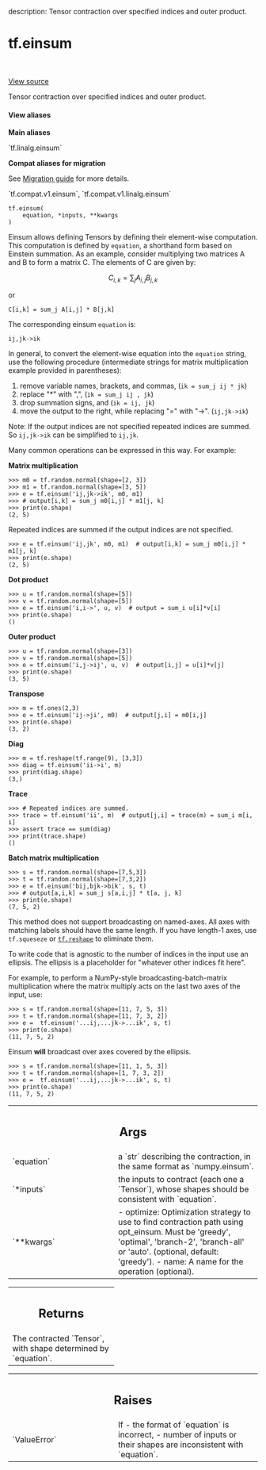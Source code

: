 description: Tensor contraction over specified indices and outer product.

<div itemscope itemtype="http://developers.google.com/ReferenceObject">
<meta itemprop="name" content="tf.einsum" />
<meta itemprop="path" content="Stable" />
</div>

# tf.einsum

<!-- Insert buttons and diff -->

<table class="tfo-notebook-buttons tfo-api nocontent" align="left">

</table>

<a target="_blank" href="/code/stable/tensorflow/python/ops/special_math_ops.py">View source</a>



Tensor contraction over specified indices and outer product.

<section class="expandable">
  <h4 class="showalways">View aliases</h4>
  <p>
<b>Main aliases</b>
<p>`tf.linalg.einsum`</p>

<b>Compat aliases for migration</b>
<p>See
<a href="https://www.tensorflow.org/guide/migrate">Migration guide</a> for
more details.</p>
<p>`tf.compat.v1.einsum`, `tf.compat.v1.linalg.einsum`</p>
</p>
</section>

<pre class="devsite-click-to-copy prettyprint lang-py tfo-signature-link">
<code>tf.einsum(
    equation, *inputs, **kwargs
)
</code></pre>



<!-- Placeholder for "Used in" -->

Einsum allows defining Tensors by defining their element-wise computation.
This computation is defined by `equation`, a shorthand form based on Einstein
summation. As an example, consider multiplying two matrices A and B to form a
matrix C.  The elements of C are given by:

$$ C_{i,k} = \sum_j A_{i,j} B_{j,k} $$

or

```
C[i,k] = sum_j A[i,j] * B[j,k]
```

The corresponding einsum `equation` is:

```
ij,jk->ik
```

In general, to convert the element-wise equation into the `equation` string,
use the following procedure (intermediate strings for matrix multiplication
example provided in parentheses):

1. remove variable names, brackets, and commas, (`ik = sum_j ij * jk`)
2. replace "*" with ",", (`ik = sum_j ij , jk`)
3. drop summation signs, and (`ik = ij, jk`)
4. move the output to the right, while replacing "=" with "->". (`ij,jk->ik`)

Note: If the output indices are not specified repeated indices are summed.
So `ij,jk->ik` can be simplified to `ij,jk`.

Many common operations can be expressed in this way.  For example:

**Matrix multiplication**

```
>>> m0 = tf.random.normal(shape=[2, 3])
>>> m1 = tf.random.normal(shape=[3, 5])
>>> e = tf.einsum('ij,jk->ik', m0, m1)
>>> # output[i,k] = sum_j m0[i,j] * m1[j, k]
>>> print(e.shape)
(2, 5)
```

Repeated indices are summed if the output indices are not specified.

```
>>> e = tf.einsum('ij,jk', m0, m1)  # output[i,k] = sum_j m0[i,j] * m1[j, k]
>>> print(e.shape)
(2, 5)
```


**Dot product**

```
>>> u = tf.random.normal(shape=[5])
>>> v = tf.random.normal(shape=[5])
>>> e = tf.einsum('i,i->', u, v)  # output = sum_i u[i]*v[i]
>>> print(e.shape)
()
```

**Outer product**

```
>>> u = tf.random.normal(shape=[3])
>>> v = tf.random.normal(shape=[5])
>>> e = tf.einsum('i,j->ij', u, v)  # output[i,j] = u[i]*v[j]
>>> print(e.shape)
(3, 5)
```

**Transpose**

```
>>> m = tf.ones(2,3)
>>> e = tf.einsum('ij->ji', m0)  # output[j,i] = m0[i,j]
>>> print(e.shape)
(3, 2)
```

**Diag**

```
>>> m = tf.reshape(tf.range(9), [3,3])
>>> diag = tf.einsum('ii->i', m)
>>> print(diag.shape)
(3,)
```

**Trace**

```
>>> # Repeated indices are summed.
>>> trace = tf.einsum('ii', m)  # output[j,i] = trace(m) = sum_i m[i, i]
>>> assert trace == sum(diag)
>>> print(trace.shape)
()
```

**Batch matrix multiplication**

```
>>> s = tf.random.normal(shape=[7,5,3])
>>> t = tf.random.normal(shape=[7,3,2])
>>> e = tf.einsum('bij,bjk->bik', s, t)
>>> # output[a,i,k] = sum_j s[a,i,j] * t[a, j, k]
>>> print(e.shape)
(7, 5, 2)
```

This method does not support broadcasting on named-axes. All axes with
matching labels should have the same length. If you have length-1 axes,
use `tf.squeseze` or <a href="../tf/reshape.md"><code>tf.reshape</code></a> to eliminate them.

To write code that is agnostic to the number of indices in the input
use an ellipsis. The ellipsis is a placeholder for "whatever other indices
fit here".

For example, to perform a NumPy-style broadcasting-batch-matrix multiplication
where the matrix multiply acts on the last two axes of the input, use:

```
>>> s = tf.random.normal(shape=[11, 7, 5, 3])
>>> t = tf.random.normal(shape=[11, 7, 3, 2])
>>> e =  tf.einsum('...ij,...jk->...ik', s, t)
>>> print(e.shape)
(11, 7, 5, 2)
```

Einsum **will** broadcast over axes covered by the ellipsis.

```
>>> s = tf.random.normal(shape=[11, 1, 5, 3])
>>> t = tf.random.normal(shape=[1, 7, 3, 2])
>>> e =  tf.einsum('...ij,...jk->...ik', s, t)
>>> print(e.shape)
(11, 7, 5, 2)
```

<!-- Tabular view -->
 <table class="responsive fixed orange">
<colgroup><col width="214px"><col></colgroup>
<tr><th colspan="2"><h2 class="add-link">Args</h2></th></tr>

<tr>
<td>
`equation`
</td>
<td>
a `str` describing the contraction, in the same format as
`numpy.einsum`.
</td>
</tr><tr>
<td>
`*inputs`
</td>
<td>
the inputs to contract (each one a `Tensor`), whose shapes should
be consistent with `equation`.
</td>
</tr><tr>
<td>
`**kwargs`
</td>
<td>
  - optimize: Optimization strategy to use to find contraction path using
  opt_einsum. Must be 'greedy', 'optimal', 'branch-2', 'branch-all' or
    'auto'. (optional, default: 'greedy').
- name: A name for the operation (optional).
</td>
</tr>
</table>



<!-- Tabular view -->
 <table class="responsive fixed orange">
<colgroup><col width="214px"><col></colgroup>
<tr><th colspan="2"><h2 class="add-link">Returns</h2></th></tr>
<tr class="alt">
<td colspan="2">
The contracted `Tensor`, with shape determined by `equation`.
</td>
</tr>

</table>



<!-- Tabular view -->
 <table class="responsive fixed orange">
<colgroup><col width="214px"><col></colgroup>
<tr><th colspan="2"><h2 class="add-link">Raises</h2></th></tr>

<tr>
<td>
`ValueError`
</td>
<td>
If
- the format of `equation` is incorrect,
- number of inputs or their shapes are inconsistent with `equation`.
</td>
</tr>
</table>

